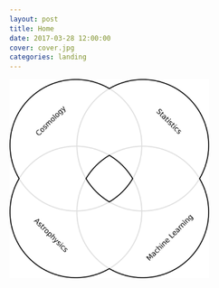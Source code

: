 ```yaml
---
layout: post
title: Home
date: 2017-03-28 12:00:00
cover: cover.jpg
categories: landing
---
```


<img src="/images/circles.png" width="70%">
